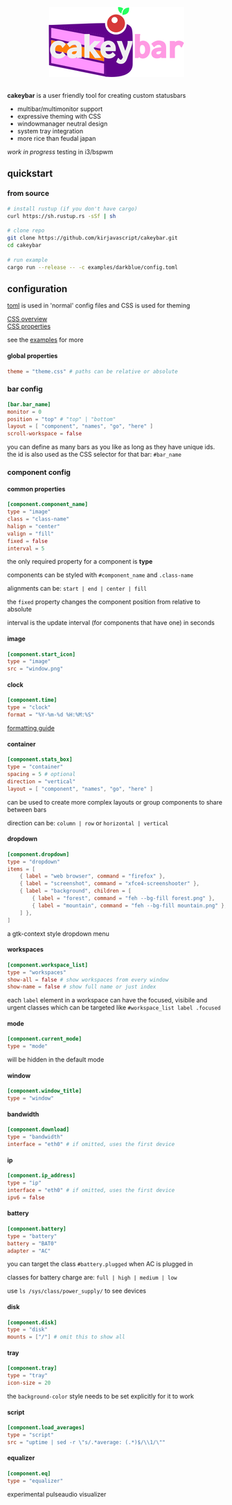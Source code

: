 <div align="center">
    <img src="misc/logo.svg.png" alt="cakeybar">
    <br>
</div>
<br>

**cakeybar** is a user friendly tool for creating custom statusbars

* multibar/multimonitor support
* expressive theming with CSS
* windowmanager neutral design
* system tray integration
* more rice than feudal japan

*work in progress* testing in i3/bspwm

## quickstart

### from source

```bash
# install rustup (if you don't have cargo)
curl https://sh.rustup.rs -sSf | sh

# clone repo
git clone https://github.com/kirjavascript/cakeybar.git
cd cakeybar

# run example
cargo run --release -- -c examples/darkblue/config.toml
```

## configuration

[toml](https://github.com/toml-lang/toml) is used in 'normal' config files and CSS is used for theming

[CSS overview](https://developer.gnome.org/gtk3/stable/chap-css-overview.html)  
[CSS properties](https://developer.gnome.org/gtk3/stable/chap-css-properties.html)

see the [examples](examples) for more

#### global properties

```toml
theme = "theme.css" # paths can be relative or absolute
```

### bar config

```toml
[bar.bar_name]
monitor = 0
position = "top" # "top" | "bottom"
layout = [ "component", "names", "go", "here" ]
scroll-workspace = false
```

you can define as many bars as you like as long as they have unique ids. the id is also used as the CSS selector for that bar: `#bar_name`

### component config

#### common properties

```toml
[component.component_name]
type = "image"
class = "class-name"
halign = "center"
valign = "fill"
fixed = false
interval = 5
```

the only required property for a component is **type**

components can be styled with `#component_name` and `.class-name`

alignments can be: `start | end | center | fill`

the `fixed` property changes the component position from relative to absolute

interval is the update interval (for components that have one) in seconds

#### image

```toml
[component.start_icon]
type = "image"
src = "window.png"
```

#### clock

```toml
[component.time]
type = "clock"
format = "%Y-%m-%d %H:%M:%S"
```

[formatting guide](https://docs.rs/chrono/0.4.2/chrono/format/strftime/index.html)

#### container

```toml
[component.stats_box]
type = "container"
spacing = 5 # optional
direction = "vertical"
layout = [ "component", "names", "go", "here" ]
```

can be used to create more complex layouts or group components to share between bars

direction can be: `column | row` or `horizontal | vertical`


#### dropdown

```toml
[component.dropdown]
type = "dropdown"
items = [
    { label = "web browser", command = "firefox" },
    { label = "screenshot", command = "xfce4-screenshooter" },
    { label = "background", children = [
        { label = "forest", command = "feh --bg-fill forest.png" },
        { label = "mountain", command = "feh --bg-fill mountain.png" },
    ] },
]
```

a gtk-context style dropdown menu

#### workspaces

```toml
[component.workspace_list]
type = "workspaces"
show-all = false # show workspaces from every window
show-name = false # show full name or just index
```

each `label` element in a workspace can have the focused, visibile and urgent classes which can be targeted like `#workspace_list label .focused`

#### mode

```toml
[component.current_mode]
type = "mode"
```

will be hidden in the default mode

#### window

```toml
[component.window_title]
type = "window"
```

#### bandwidth

```toml
[component.download]
type = "bandwidth"
interface = "eth0" # if omitted, uses the first device
```

#### ip

```toml
[component.ip_address]
type = "ip"
interface = "eth0" # if omitted, uses the first device
ipv6 = false
```

#### battery

```toml
[component.battery]
type = "battery"
battery = "BAT0"
adapter = "AC"
```

you can target the class `#battery.plugged` when AC is plugged in

classes for battery charge are: `full | high | medium | low`

use `ls /sys/class/power_supply/` to see devices

#### disk

```toml
[component.disk]
type = "disk"
mounts = ["/"] # omit this to show all
```

#### tray

```toml
[component.tray]
type = "tray"
icon-size = 20
```

the `background-color` style needs to be set explicitly for it to work

#### script

```toml
[component.load_averages]
type = "script"
src = "uptime | sed -r \"s/.*average: (.*)$/\\1/\""
```

#### equalizer

```toml
[component.eq]
type = "equalizer"
```

experimental pulseaudio visualizer
